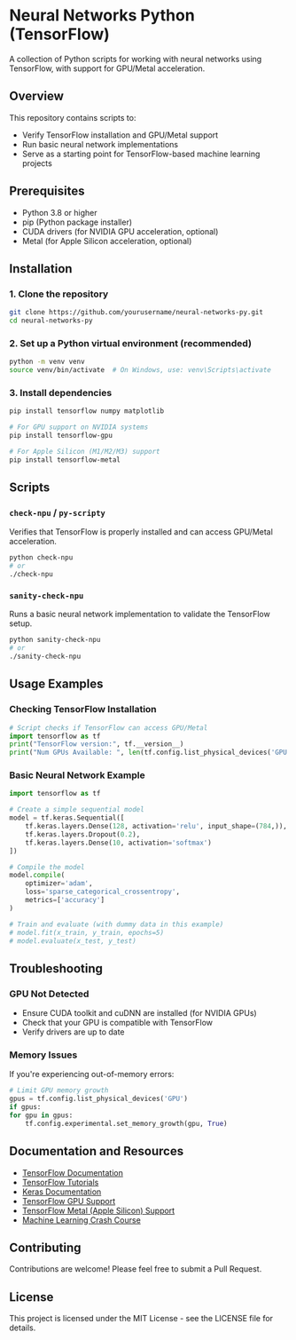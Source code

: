 # Neural Networks Python (TensorFlow)

A collection of Python scripts for working with neural networks using TensorFlow, with support for GPU/Metal acceleration.

## Overview

This repository contains scripts to:
- Verify TensorFlow installation and GPU/Metal support
- Run basic neural network implementations
- Serve as a starting point for TensorFlow-based machine learning projects

## Prerequisites

- Python 3.8 or higher
- pip (Python package installer)
- CUDA drivers (for NVIDIA GPU acceleration, optional)
- Metal (for Apple Silicon acceleration, optional)

## Installation

### 1. Clone the repository

```bash
git clone https://github.com/yourusername/neural-networks-py.git
cd neural-networks-py
```

### 2. Set up a Python virtual environment (recommended)

```bash
python -m venv venv
source venv/bin/activate  # On Windows, use: venv\Scripts\activate
```

### 3. Install dependencies

```bash
pip install tensorflow numpy matplotlib

# For GPU support on NVIDIA systems
pip install tensorflow-gpu

# For Apple Silicon (M1/M2/M3) support
pip install tensorflow-metal
```

## Scripts

### `check-npu` / `py-scripty`

Verifies that TensorFlow is properly installed and can access GPU/Metal acceleration.

```bash
python check-npu
# or
./check-npu
```

### `sanity-check-npu`

Runs a basic neural network implementation to validate the TensorFlow setup.

```bash
python sanity-check-npu
# or
./sanity-check-npu
```

## Usage Examples

### Checking TensorFlow Installation

```python
# Script checks if TensorFlow can access GPU/Metal
import tensorflow as tf
print("TensorFlow version:", tf.__version__)
print("Num GPUs Available: ", len(tf.config.list_physical_devices('GPU')))
```

### Basic Neural Network Example

```python
import tensorflow as tf

# Create a simple sequential model
model = tf.keras.Sequential([
    tf.keras.layers.Dense(128, activation='relu', input_shape=(784,)),
    tf.keras.layers.Dropout(0.2),
    tf.keras.layers.Dense(10, activation='softmax')
])

# Compile the model
model.compile(
    optimizer='adam',
    loss='sparse_categorical_crossentropy',
    metrics=['accuracy']
)

# Train and evaluate (with dummy data in this example)
# model.fit(x_train, y_train, epochs=5)
# model.evaluate(x_test, y_test)
```

## Troubleshooting

### GPU Not Detected

- Ensure CUDA toolkit and cuDNN are installed (for NVIDIA GPUs)
- Check that your GPU is compatible with TensorFlow
- Verify drivers are up to date

### Memory Issues

If you're experiencing out-of-memory errors:

```python
# Limit GPU memory growth
gpus = tf.config.list_physical_devices('GPU')
if gpus:
for gpu in gpus:
    tf.config.experimental.set_memory_growth(gpu, True)
```

## Documentation and Resources

- [TensorFlow Documentation](https://www.tensorflow.org/api_docs)
- [TensorFlow Tutorials](https://www.tensorflow.org/tutorials)
- [Keras Documentation](https://keras.io/api/)
- [TensorFlow GPU Support](https://www.tensorflow.org/install/gpu)
- [TensorFlow Metal (Apple Silicon) Support](https://developer.apple.com/metal/tensorflow-plugin/)
- [Machine Learning Crash Course](https://developers.google.com/machine-learning/crash-course)

## Contributing

Contributions are welcome! Please feel free to submit a Pull Request.

## License

This project is licensed under the MIT License - see the LICENSE file for details.
